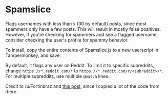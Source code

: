 # Spamslice

Flags usernames with less than x (30 by default) posts, since most spammers only have a few posts. This will result in mostly false positives. However, if you're checking for spammers and see a flagged username, consider checking the user's profile for spammy behavior.

To install, copy the entire contents of Spamslice.js to a new userscript in Tampermonkey, and save.

By default, it flags any user on Reddit. To limit it to specific subreddits, change `https://*.reddit.com/*` to `https://*.reddit.com/r/<subreddit>/*`. For multiple subreddits, use multiple `@match` lines.

Credit to /u/Fortinbraz and [this post](https://www.reddit.com/r/TheseFuckingAccounts/comments/8gb6a8/metabookmarklet_to_help_identify_karma_farming/), since I copied a lot of the code from there.
